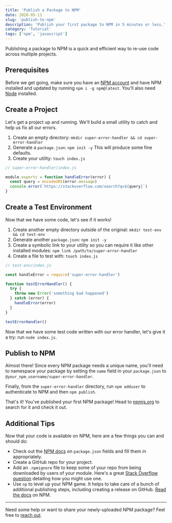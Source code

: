 ```yaml
---
title: 'Publish a Package to NPM'
date: 2020-05-11
slug: 'publish-to-npm'
description: 'Publish your first package to NPM in 5 minutes or less.'
category: 'Tutorial'
tags: ['npm', 'javascript']
---
```


Publishing a package to NPM is a quick and efficient way to re-use code across multiple projects.

## Prerequisites

Before we get going, make sure you have an [NPM account](https://npmjs.org/) and have NPM installed and updated by running `npm i -g npm@latest`. You'll also need [Node](https://nodejs.org/en/) installed.

## Create a Project

Let's get a project up and running. We'll build a small utility to catch and help us fix all our errors.

1. Create an empty directory: `mkdir super-error-handler && cd super-error-handler`
2. Generate a `package.json`: `npm init -y` This will produce some fine defaults.
3. Create your utility: `touch index.js`

```js
// super-error-handler/index.js

module.exports = function handleError(error) {
  const query = encodeURI(error.message)
  console.error(`https://stackoverflow.com/search?q=${query}`)
}
```

## Create a Test Environment

Now that we have some code, let's see if it works!

1. Create another empty directory outside of the original: `mkdir test-env && cd test-env`
2. Generate another `package.json`: `npm init -y`
3. Create a symbolic link to your utility so you can require it like other installed modules: `npm link /path/to/super-error-handler`
4. Create a file to test with: `touch index.js`

```js
// test-env/index.js

const handleError = require('super-error-handler')

function testErrorHandler() {
  try {
    throw new Error('something bad happened')
  } catch (error) {
    handleError(error)
  }
}

testErrorHandler()
```

Now that we have some test code written with our error handler, let's give it a try: run `node index.js`.

## Publish to NPM

Almost there! Since every NPM package needs a unique name, you'll need to namespace your package by setting the `name` field in your `package.json` to `@your_npm_username/super-error-handler`.

Finally, from the `super-error-handler` directory, run `npm adduser` to authenticate to NPM and then `npm publish`.

That's it! You've published your first NPM package! Head to [npmjs.org](https://npmjs.org/packages)
to search for it and check it out.

## Additional Tips

Now that your code is available on NPM, here are a few things you can and should do:

- Check out the [NPM docs](https://docs.npmjs.com/files/package.json) on `package.json` fields and fill them in appropriately.
- Create a GitHub repo for your project.
- Add an `.npmignore` file to keep some of your repo from being downloaded by users of your module. Here's a great [Stack Overflow question](https://stackoverflow.com/questions/25124844/should-i-npmignore-my-tests) detailing how you might use one.
- Use `np` to level up your NPM game. It helps to take care of a bunch of additional publishing steps, including creating a release on GitHub. [Read the docs](https://www.npmjs.com/package/np) on NPM.

---

Need some help or want to share your newly-uploaded NPM package? Feel free to [reach out](https://twitter.com/briansw).
